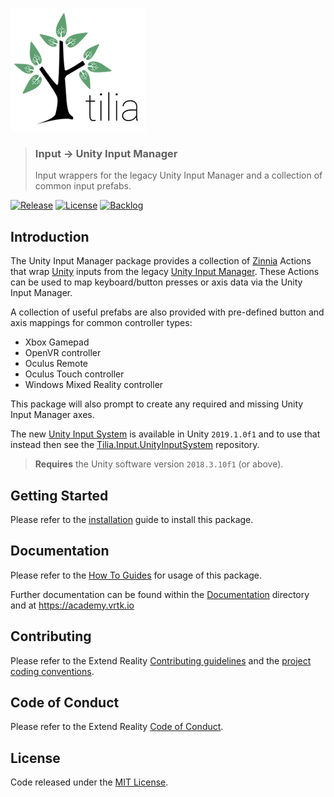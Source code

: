 [![Tilia logo][Tilia-Image]](#)

> ### Input -> Unity Input Manager
> Input wrappers for the legacy Unity Input Manager and a collection of common input prefabs.

[![Release][Version-Release]][Releases]
[![License][License-Badge]][License]
[![Backlog][Backlog-Badge]][Backlog]

## Introduction

The Unity Input Manager package provides a collection of [Zinnia] Actions that wrap [Unity] inputs from the legacy [Unity Input Manager]. These Actions can be used to map keyboard/button presses or axis data via the Unity Input Manager.

A collection of useful prefabs are also provided with pre-defined button and axis mappings for common controller types:

* Xbox Gamepad
* OpenVR controller
* Oculus Remote
* Oculus Touch controller
* Windows Mixed Reality controller

This package will also prompt to create any required and missing Unity Input Manager axes.

The new [Unity Input System] is available in Unity `2019.1.0f1` and to use that instead then see the [Tilia.Input.UnityInputSystem] repository.

> **Requires** the Unity software version `2018.3.10f1` (or above).

## Getting Started

Please refer to the [installation] guide to install this package.

## Documentation

Please refer to the [How To Guides] for usage of this package.

Further documentation can be found within the [Documentation] directory and at https://academy.vrtk.io

## Contributing

Please refer to the Extend Reality [Contributing guidelines] and the [project coding conventions].

## Code of Conduct

Please refer to the Extend Reality [Code of Conduct].

## License

Code released under the [MIT License][License].

[License-Badge]: https://img.shields.io/github/license/ExtendRealityLtd/Tilia.Input.UnityInputManager.svg
[Version-Release]: https://img.shields.io/github/release/ExtendRealityLtd/Tilia.Input.UnityInputManager.svg
[project coding conventions]: https://github.com/ExtendRealityLtd/.github/blob/master/CONVENTIONS/UNITY3D.md

[Tilia-Image]: https://raw.githubusercontent.com/ExtendRealityLtd/related-media/main/github/readme/tilia.png
[License]: LICENSE.md
[Documentation]: Documentation/
[How To Guides]: Documentation/HowToGuides/
[Installation]: Documentation/HowToGuides/Installation/README.md
[Backlog]: http://tracker.vrtk.io
[Backlog-Badge]: https://img.shields.io/badge/project-backlog-78bdf2.svg
[Releases]: ../../releases
[Contributing guidelines]: https://github.com/ExtendRealityLtd/.github/blob/master/CONTRIBUTING.md
[Code of Conduct]: https://github.com/ExtendRealityLtd/.github/blob/master/CODE_OF_CONDUCT.md

[Zinnia]: https://github.com/ExtendRealityLtd/Zinnia.Unity
[Unity]: https://unity3d.com/
[Unity Input Manager]: https://docs.unity3d.com/Manual/class-InputManager.html
[Unity Input System]: https://docs.unity3d.com/Manual/com.unity.inputsystem.html
[Tilia.Input.UnityInputSystem]: https://github.com/ExtendRealityLtd/Tilia.Input.UnityInputSystem